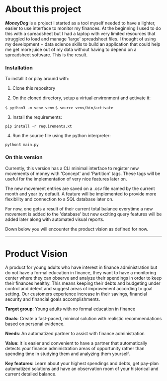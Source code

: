 # About this project

**_MoneyDog_** is a project I started as a tool myself needed to have a lighter, easier to use interface to monitor my finances. At the beginning I used to do this with a spreadsheet but I had a laptop with very limited resources that struggled to load and manage 'large' spreadsheet files. I thought of using my development + data science skills to build an application that could help me get more juice out of my data without having to depend on a spreadsheet software. This is the result.

### Installation

To install it or play around with:

1. Clone this repository

2. On the cloned directory, setup a virtual environment and activate it:

`$ python3 -m venv venv`
`$ source venv/bin/activate`

3. Install the requirements:

`pip install -r requirements.xt`

4. Run the source file using the python interpreter:

`python3 main.py`

### On this version

Currently, this version has a CLI minimal interface to register new movements of money with 'Concept' and 'Partition' tags. These tags will be useful for the implementation of very nice features later on. 

The new movement entries are saved on a .csv file named by the current month and year by default. A feature will be implemented to provide more flexibility and connection to a SQL database later on.

For now, one gets a result of their current total balance everytime a new movement is added to the 'database' but new exciting query features will be added later along with automated visual reports.

Down below you will encounter the product vision as defined for now.

------------------------------------------------

# Product Vision

A product for young adults who have interest in finance administration but do not have a formal education in finance, they want to have a monitoring center where they can observe and analyze their spendings in order to keep their finances healthy. This means keeping their debts and budgeting under control and detect and suggest areas of improvement according to goal setting. Our customers experience increase in their savings, financial security and financial goals accomplishments.

**Target group**: Young adults with no formal education in finance

**Goals**: Create a fast-paced, minimal solution with realistic recommendations based on personal evidence.

**Needs**: An automatized partner to assist with finance administration

**Value**: It is easier and convenient to have a partner that automatically detects your finance administration areas of opportunity rather than spending time in studying them and analyzing them yourself.

**Key features**: Learn about your highest spendings and debts, get pay-plan automatized solutions and have an observation room of your historical and current detailed balance.
